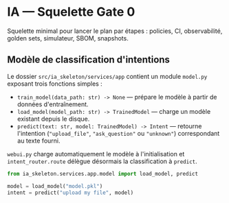 # IA — Squelette Gate 0
Squelette minimal pour lancer le plan par étapes : policies, CI, observabilité, golden sets, simulateur, SBOM, snapshots.

## Modèle de classification d'intentions

Le dossier `src/ia_skeleton/services/app` contient un module `model.py`
exposant trois fonctions simples :

* `train_model(data_path: str) -> None` — prépare le modèle à partir de
  données d'entraînement.
* `load_model(model_path: str) -> TrainedModel` — charge un modèle existant
  depuis le disque.
* `predict(text: str, model: TrainedModel) -> Intent` — retourne l'intention
  (`"upload_file"`, `"ask_question"` ou `"unknown"`) correspondant au texte
  fourni.

`webui.py` charge automatiquement le modèle à l'initialisation et
`intent_router.route` délègue désormais la classification à `predict`.

```python
from ia_skeleton.services.app.model import load_model, predict

model = load_model("model.pkl")
intent = predict("upload my file", model)
```
